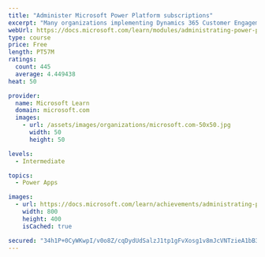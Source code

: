 ```yaml
---
title: "Administer Microsoft Power Platform subscriptions"
excerpt: "Many organizations implementing Dynamics 365 Customer Engagement apps on the Microsoft Power Platform are unaware of the amazing capabilities included with their subscription. By default, your subscription includes Microsoft Portals, Gamification, and Voice of the Customer surveys, in addition to technical capabilities like backup and restore, and integrated planning for updates and upgrades. This module focuses on showcasing the great default capabilities you have access to."
webUrl: https://docs.microsoft.com/learn/modules/administrating-power-platform-subscriptions/
type: course
price: Free
length: PT57M
ratings:
  count: 445
  average: 4.449438
heat: 50

provider:
  name: Microsoft Learn
  domain: microsoft.com
  images:
    - url: /assets/images/organizations/microsoft.com-50x50.jpg
      width: 50
      height: 50

levels:
  - Intermediate

topics:
  - Power Apps

images:
  - url: https://docs.microsoft.com/learn/achievements/administrating-power-platform-subscriptions-social.png
    width: 800
    height: 400
    isCached: true

secured: "34h1P+0CyWKwpI/v0o8Z/cqDydUdSalzJ1tp1gFvXosg1v8mJcVNTzieA1bB3wvavPsSLIm81VPkgu3lETl5lBBI7lDKEmccUHuO4LAk9gpjsppcoVrQnNjx7BnpudFSrfljNjJ0anzLErp0nnAUovqUr/jts6gUIslO8iaF9cg2EBkZsKLVSGHImTxELvySxlm7bzWZL9ASZkrjsDf4uMZpf7z+bCk1LKwNljT8Av/KJ3WgStEBdq4qDIAAZ+fWneIqlYz2yh+ikysFpq71eWmOH7WtCx5L31p4MClANIRvegD3Fbj+3sA8xoUFHdsbGyJfRTlQYbJb3CMJseyKcdJ+VdA2Ki+XDsMUo2W5pwo8Z64JpP9UkHogD3oLyfM/hAHNTwF6pv8JZ9H1bJmX6Q2fUHiSdaU+4J68C/nw7aE=;FJ3wBhn+4+8Yv03W/9lcJg=="
---
```


